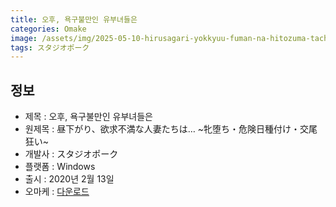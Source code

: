 ```yaml
---
title: 오후, 욕구불만인 유부녀들은
categories: Omake
image: /assets/img/2025-05-10-hirusagari-yokkyuu-fuman-na-hitozuma-tachi-wa-1.webp
tags: スタジオポーク 
---
```


## 정보

* 제목 : 오후, 욕구불만인 유부녀들은
* 원제목 : 昼下がり、欲求不満な人妻たちは… ~牝堕ち・危険日種付け・交尾狂い~
* 개발사 : スタジオポーク
* 플랫폼 : Windows
* 출시 : 2020년 2월 13일
* 오마케 : [다운로드](/assets/omake/hirusagari-yokkyuu-fuman-na-hitozuma-tachi-wa.zip)


